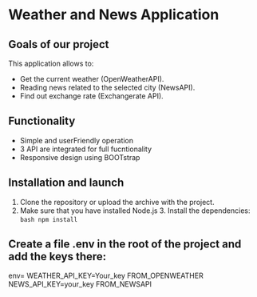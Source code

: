 # Weather and News Application
## Goals of our project
This application allows to:
- Get the current weather (OpenWeatherAPI).
- Reading news related to the selected city (NewsAPI).
- Find out exchange rate (Exchangerate API).

## Functionality
- Simple and userFriendly operation
- 3 API are integrated for full fucntionality
- Responsive design using BOOTstrap

## Installation and launch
1. Clone the repository or upload the archive with the project.
2. Make sure that you have installed
Node.js 3. Install the dependencies:
``bash
   npm install
`` 
## Create a file .env in the root of the project and add the keys there:
env= WEATHER_API_KEY=Your_key FROM_OPENWEATHER
NEWS_API_KEY=your_key FROM_NEWSAPI